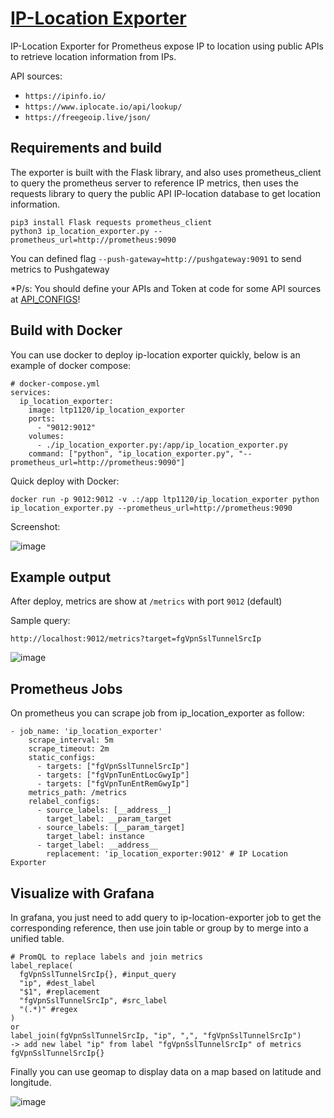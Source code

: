 # [IP-Location Exporter](https://github.com/lucthienphong1120/ip-location-exporter)

IP-Location Exporter for Prometheus expose IP to location using public APIs to retrieve location information from IPs.

API sources:
+ `https://ipinfo.io/`
+ `https://www.iplocate.io/api/lookup/`
+ `https://freegeoip.live/json/`

## Requirements and build

The exporter is built with the Flask library, and also uses prometheus_client to query the prometheus server to reference IP metrics, then uses the requests library to query the public API IP-location database to get location information.

```
pip3 install Flask requests prometheus_client
python3 ip_location_exporter.py --prometheus_url=http://prometheus:9090
```

You can defined flag `--push-gateway=http://pushgateway:9091` to send metrics to Pushgateway

*P/s: You should define your APIs and Token at code for some API sources at [API_CONFIGS](./ip_location_exporter.py#L7)!

## Build with Docker

You can use docker to deploy ip-location exporter quickly, below is an example of docker compose:

```
# docker-compose.yml
services:
  ip_location_exporter:
    image: ltp1120/ip_location_exporter
    ports:
      - "9012:9012"
    volumes:
      - ./ip_location_exporter.py:/app/ip_location_exporter.py
    command: ["python", "ip_location_exporter.py", "--prometheus_url=http://prometheus:9090"]
```

Quick deploy with Docker:

```
docker run -p 9012:9012 -v .:/app ltp1120/ip_location_exporter python ip_location_exporter.py --prometheus_url=http://prometheus:9090
```

Screenshot:

![image](https://github.com/lucthienphong1120/ip-location-exporter/assets/90561566/84703084-8803-4f76-b95d-5338d52e3048)

## Example output

After deploy, metrics are show at `/metrics` with port `9012` (default)

Sample query:
```
http://localhost:9012/metrics?target=fgVpnSslTunnelSrcIp
```

![image](https://github.com/lucthienphong1120/ip-location-exporter/assets/90561566/9692b8b0-003f-4503-97e5-940f5dc8378c)

## Prometheus Jobs

On prometheus you can scrape job from ip_location_exporter as follow:

```
- job_name: 'ip_location_exporter'
    scrape_interval: 5m
    scrape_timeout: 2m
    static_configs:
      - targets: ["fgVpnSslTunnelSrcIp"]
      - targets: ["fgVpnTunEntLocGwyIp"]
      - targets: ["fgVpnTunEntRemGwyIp"]
    metrics_path: /metrics
    relabel_configs:
      - source_labels: [__address__]
        target_label: __param_target
      - source_labels: [__param_target]
        target_label: instance
      - target_label: __address__
        replacement: 'ip_location_exporter:9012' # IP Location Exporter
```

## Visualize with Grafana

In grafana, you just need to add query to ip-location-exporter job to get the corresponding reference, then use join table or group by to merge into a unified table.

```
# PromQL to replace labels and join metrics
label_replace(
  fgVpnSslTunnelSrcIp{}, #input_query
  "ip", #dest_label
  "$1", #replacement
  "fgVpnSslTunnelSrcIp", #src_label
  "(.*)" #regex
)
or
label_join(fgVpnSslTunnelSrcIp, "ip", ",", "fgVpnSslTunnelSrcIp")
-> add new label "ip" from label "fgVpnSslTunnelSrcIp" of metrics fgVpnSslTunnelSrcIp{}
```

Finally you can use geomap to display data on a map based on latitude and longitude.

![image](https://github.com/lucthienphong1120/ip-location-exporter/assets/90561566/1b0d0693-9dce-4667-83dc-8537567376f2)

